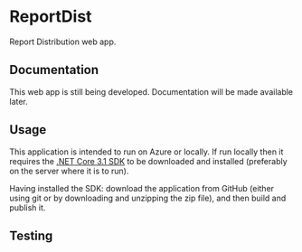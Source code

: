 ReportDist
==========

Report Distribution web app. 


Documentation
--------

This web app is still being developed. Documentation will be made available later.


Usage
--------

This application is intended to run on Azure or locally. If run locally then it requires the [.NET Core 3.1 SDK](https://dotnet.microsoft.com/download) to be downloaded and installed (preferably on the server where it is to run).

Having installed the SDK: download the application from GitHub (either using git or by downloading and unzipping the zip file), and then build and publish it.


Testing
---------------------
